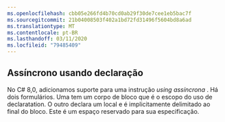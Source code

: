 ```yaml
---
ms.openlocfilehash: cbb05e266fd4b70cd0ab29f30de7cee1eb5bac7f
ms.sourcegitcommit: 21b04008503f402a1bd72fd31496f5604bd8a6ad
ms.translationtype: MT
ms.contentlocale: pt-BR
ms.lasthandoff: 03/11/2020
ms.locfileid: "79485409"
---
```

## <a name="async-using-declaration"></a>Assíncrono usando declaração

No C# 8,0, adicionamos suporte para uma instrução *using assíncrona* . Há dois formulários. Uma tem um corpo de bloco que é o escopo do uso de declaratation. O outro declara um local e é implicitamente delimitado ao final do bloco. Este é um espaço reservado para sua especificação.
